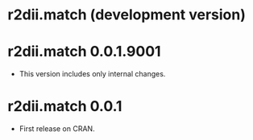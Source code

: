 # r2dii.match (development version)

# r2dii.match 0.0.1.9001

* This version includes only internal changes.

# r2dii.match 0.0.1

* First release on CRAN.
